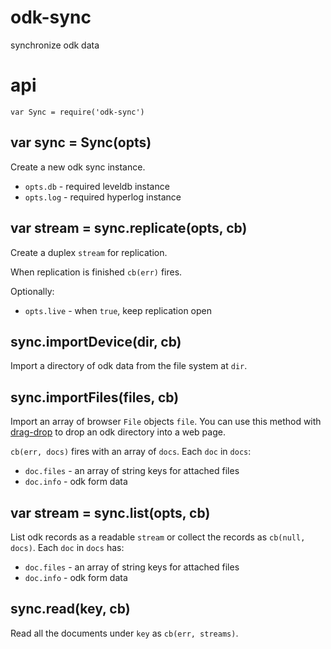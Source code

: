 # odk-sync

synchronize odk data

# api

```
var Sync = require('odk-sync')
```

## var sync = Sync(opts)

Create a new odk sync instance.

* `opts.db` - required leveldb instance
* `opts.log` - required hyperlog instance

## var stream = sync.replicate(opts, cb)

Create a duplex `stream` for replication.

When replication is finished `cb(err)` fires.

Optionally:

* `opts.live` - when `true`, keep replication open

## sync.importDevice(dir, cb)

Import a directory of odk data from the file system at `dir`.

## sync.importFiles(files, cb)

Import an array of browser `File` objects `file`. You can use this method with
[drag-drop][] to drop an odk directory into a web page.

`cb(err, docs)` fires with an array of `docs`. Each `doc` in `docs`:

* `doc.files` - an array of string keys for attached files
* `doc.info` - odk form data

## var stream = sync.list(opts, cb)

List odk records as a readable `stream` or collect the records as
`cb(null, docs)`. Each `doc` in `docs` has:

* `doc.files` - an array of string keys for attached files
* `doc.info` - odk form data

## sync.read(key, cb)

Read all the documents under `key` as `cb(err, streams)`.

[drag-drop]: https://npmjs.com/package/drag-drop
